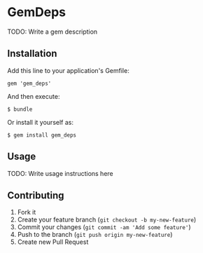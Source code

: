 # GemDeps

TODO: Write a gem description

## Installation

Add this line to your application's Gemfile:

    gem 'gem_deps'

And then execute:

    $ bundle

Or install it yourself as:

    $ gem install gem_deps

## Usage

TODO: Write usage instructions here

## Contributing

1. Fork it
2. Create your feature branch (`git checkout -b my-new-feature`)
3. Commit your changes (`git commit -am 'Add some feature'`)
4. Push to the branch (`git push origin my-new-feature`)
5. Create new Pull Request
